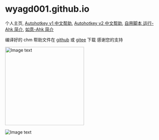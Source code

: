 ﻿# wyagd001.github.io
个人主页, [Autohotkey v1 中文帮助](https://wyagd001.github.io/zh-cn/index.html),   [Autohotkey v2 中文帮助](https://wyagd001.github.io/v2/index.html),   [自用脚本 运行-Ahk 简介](https://wyagd001.github.io/Run-Ahk/),   [如意-Ahk 简介](https://wyagd001.github.io/RuYi-Ahk/)  

编译好的 chm 帮助文件在 [github](https://raw.githubusercontent.com/wyagd001/RuYi-Ahk/main/%E5%BC%95%E7%94%A8%E7%A8%8B%E5%BA%8F/2.0/AutoHotkey2.0.chm) 或 [gitee](https://gitee.com/wyagd001/RuYi-Ahk/raw/main/%E5%BC%95%E7%94%A8%E7%A8%8B%E5%BA%8F/2.0/AutoHotkey2.0.chm) 下载
感谢您的支持

<img src="https://wyagd001.github.io/img/coffee.png" alt="Image text" width="256px" />

![Image text](https://autohotkey.com/assets/images/ahk-logo-no-text241x78-180.png)